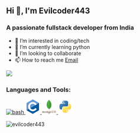 <h2>Hi 👋, I'm Evilcoder443</h2>

<h3>A passionate fullstack developer from India</h3>

- 👀 I’m interested in coding/tech
- 🌱 I’m currently learning python 
- 💞️ I’m looking to collaborate 
- 📫 How to reach me 
 [Email](mailto:developwithaditya@outlook.com)

![](https://komarev.com/ghpvc/?username=evilcoder443&color=dc143c)

<h3 align="left">Languages and Tools:</h3>
<p align="left"> <a href="https://www.gnu.org/software/bash/" target="_blank" rel="noreferrer"> <img src="https://www.vectorlogo.zone/logos/gnu_bash/gnu_bash-icon.svg" alt="bash" width="40" height="40"/> </a> <a href="https://www.cprogramming.com/" target="_blank" rel="noreferrer"> <img src="https://raw.githubusercontent.com/devicons/devicon/master/icons/c/c-original.svg" alt="c" width="40" height="40"/> </a> <a href="https://www.w3.org/html/" target="_blank" rel="noreferrer"> 
 <img src="https://raw.githubusercontent.com/devicons/devicon/master/icons/mongodb/mongodb-original-wordmark.svg" alt="mongodb" width="40" height="40"/> </a> <a href="https://www.perl.org/" target="_blank" rel="noreferrer"> 
 <img src="https://raw.githubusercontent.com/devicons/devicon/master/icons/python/python-original.svg" alt="python" width="40" height="40"/> </a> </p>

<p><img align="center" src="https://github-readme-stats.vercel.app/api/top-langs?username=evilcoder443&show_icons=true&locale=en&layout=compact" alt="evilcoder443"/></p>
